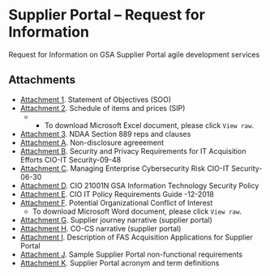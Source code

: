 # Supplier Portal – Request for Information
Request for Information on GSA Supplier Portal agile development services

## Attachments
- [Attachment 1](https://github.com/GSA/supplier-portal-rfi/blob/main/Supplier%20Portal%20SOO.pdf). Statement of Objectives (SOO) 
- [Attachment 2](https://github.com/GSA/supplier-portal-rfi/blob/main/Supplier%20Portal%20SIP.xlsx). Schedule of items and prices (SIP)
  - - To download Microsoft Excel document, please click `View raw`. 
- [Attachment 3](https://github.com/GSA/supplier-portal-rfi/blob/main/NDAA%20Section%20889%20Reps%20%26%20Clauses%20.pdf). NDAA Section 889 reps and clauses 
- [Attachment A](https://github.com/GSA/supplier-portal-rfi/blob/main/SOO%20NDA.pdf). Non-disclosure agreeement 
- [Attachment B](https://github.com/GSA/supplier-portal-rfi/blob/main/Security%20and%20Privacy%20Requirements%20for%20IT%20Acquisition%20Efforts%20CIO-IT%20Security-09-48.pdf). Security and Privacy Requirements for IT Acquisition Efforts CIO-IT Security-09-48
- [Attachment C](https://github.com/GSA/supplier-portal-rfi/blob/main/Managing%20Enterprise%20Cybersecurity%20Risk%20CIO-IT%20Security-06-30.pdf). Managing Enterprise Cybersecurity Risk CIO-IT Security-06-30
- [Attachment D](https://github.com/GSA/supplier-portal-rfi/blob/main/CIO_21001N_GSA_Information_Technology_Security_Policy.pdf). CIO 21001N GSA Information Technology Security Policy
- [Attachment E](https://github.com/GSA/supplier-portal-rfi/blob/main/CIO-12-2018%20Revision%202%20Final_%20IT%20Policy%20Requirements%20Guide.pdf). CIO IT Policy Requirements Guide -12-2018
- [Attachment F](x). Potential Organizational Conflict of Interest
  - To download Microsoft Word document, please click `View raw`. 
- [Attachment G](X). Supplier journey narrative (supplier portal)
- [Attachment H](X). CO-CS narrative (supplier portal)
- [Attachment I](X). Description of FAS Acquisition Applications for Supplier Portal
- [Attachment J](X). Sample Supplier Portal non-functional requirements
- [Attachment K](X). Supplier Portal acronym and term definitions
